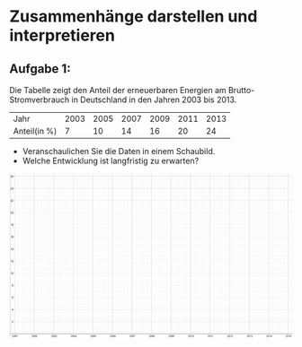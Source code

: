 # Zusammenhänge darstellen und interpretieren
## Aufgabe 1: 
Die Tabelle zeigt den Anteil der erneuerbaren Energien am Brutto-Stromverbrauch in Deutschland in den Jahren 2003 bis 2013.

||||||||
|---|---|---|---|---|---|---| 
|Jahr|2003|2005|2007|2009|2011|2013|
|Anteil(in %)|7|10|14|16|20|24|
- Veranschaulichen Sie die Daten in einem Schaubild.
- Welche Entwicklung ist langfristig zu erwarten?

![alt text](aufgabe-1.png)
